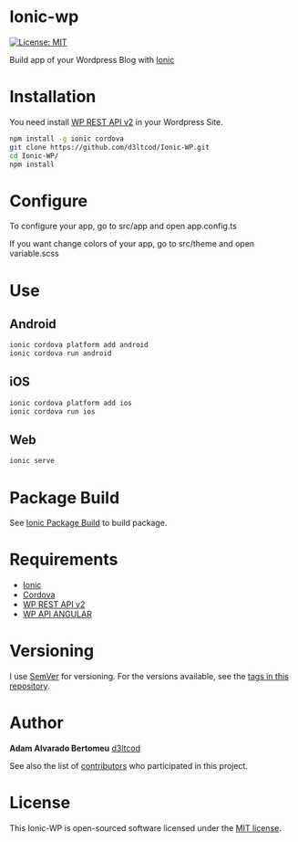 # Ionic-wp
[![License: MIT](https://img.shields.io/badge/License-MIT-yellow.svg)](https://opensource.org/licenses/MIT)

Build app of your Wordpress Blog with [Ionic](https://ionicframework.com/)

# Installation

You need install [WP REST API v2](http://v2.wp-api.org/) in your Wordpress Site.

```bash
npm install -g ionic cordova
git clone https://github.com/d3ltcod/Ionic-WP.git
cd Ionic-WP/
npm install
```

# Configure
To configure your app, go to src/app and open app.config.ts

If you want change colors of your app, go to src/theme and open variable.scss

# Use
## Android
```bash
ionic cordova platform add android
ionic cordova run android
```
## iOS
```bash
ionic cordova platform add ios
ionic cordova run ios
```
## Web
```bash
ionic serve
```

# Package Build
See [Ionic Package Build](https://ionicframework.com/docs/cli/package/build/) to build package.

# Requirements

* [Ionic](https://ionicframework.com/)
* [Cordova](https://cordova.apache.org/)
* [WP REST API v2](http://v2.wp-api.org/)
* [WP API ANGULAR](https://github.com/wordpress-clients/wp-api-angular)

# Versioning

I use [SemVer](http://semver.org/) for versioning. For the versions available, see the [tags in this repository](https://github.com/d3ltcod/ionic-wp/tags).

# Author

**Adam Alvarado Bertomeu** [d3ltcod](https://github.com/d3ltcod)

See also the list of [contributors](https://github.com/d3ltcod/ionic-wp/graphs/contributors) who participated in this project.

# License
This Ionic-WP is open-sourced software licensed under the [MIT license](http://opensource.org/licenses/MIT).
